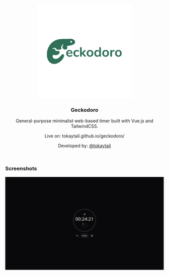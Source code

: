 <div align=center>

<img src="./src/assets/geckodoro_logo.svg" width=300/>

### Geckodoro
General-purpose minimalist web-based timer built with Vue.js and TailwindCSS. 

Live on: tokaytail.github.io/geckodoro/

Developed by: [@tokaytail](https://github.com/tokaytail)
</div>

<br/>

### Screenshots
<img src="./docs/timer.png">
